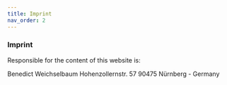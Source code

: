 ```yaml
---
title: Imprint
nav_order: 2
---
```


### Imprint

Responsible for the content of this website is:

Benedict Weichselbaum
Hohenzollernstr. 57
90475 Nürnberg - Germany